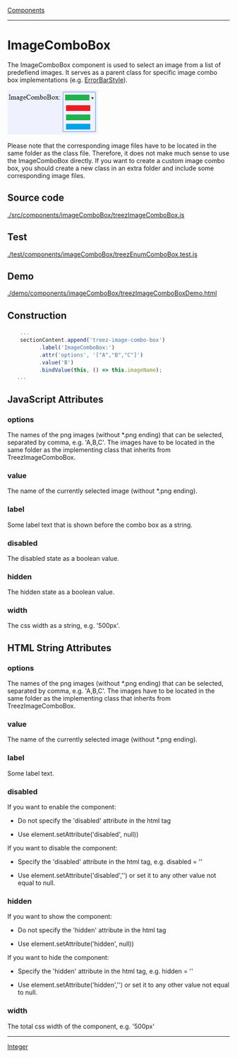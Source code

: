 [Components](../components.md)

----

# ImageComboBox
		
The ImageComboBox component is used to select an image from a list of predefiend images. It serves as a parent class
for specific image combo box implementations (e.g. [ErrorBarStyle](../errorBarStyle/errorBarStyle.md)). 
	
![](../../images/treez_image_combo_box.png)

Please note that the corresponding image files have to be located in the same folder as the class file. Therefore, it does not make much sense to use the ImageComboBox directly. If you want to create a custom image combo box, you should create a new class in an extra folder and include some corresponding image files. 
		
## Source code

[./src/components/imageComboBox/treezImageComboBox.js](../../../src/components/imageComboBox/treezImageComboBox.js)

## Test

[./test/components/imageComboBox/treezEnumComboBox.test.js](../../../test/components/imageComboBox/treezImageComboBox.test.js)

## Demo

[./demo/components/imageComboBox/treezImageComboBoxDemo.html](../../../demo/components/imageComboBox/treezImageComboBoxDemo.html)

## Construction

```javascript
    ...
    sectionContent.append('treez-image-combo-box')
		  .label('ImageComboBox:')
		  .attr('options', '["A","B","C"]')
		  .value('B')		
		  .bindValue(this, () => this.imageName);
   ...
```

## JavaScript Attributes

### options

The names of the png images (without *.png ending) that can be selected, separated by comma, e.g. 'A,B,C'. The images have to be located in the same folder as the implementing class that inherits from TreezImageComboBox. 

### value

The name of the currently selected image (without *.png ending). 

### label

Some label text that is shown before the combo box as a string. 

### disabled

The disabled state as a boolean value. 

### hidden

The hidden state as a boolean value.

### width

The css width as a string, e.g. '500px'.

## HTML String Attributes

### options
The names of the png images (without *.png ending) that can be selected, separated by comma, e.g. 'A,B,C'. The images have to be located in the same folder as the implementing class that inherits from TreezImageComboBox. 

### value

The name of the currently selected image (without *.png ending). 

### label

Some label text.

### disabled

If you want to enable the component:

* Do not specify the 'disabled' attribute in the html tag

* Use element.setAttribute('disabled', null)) 

If you want to disable the component:

* Specify the 'disabled' attribute in the html tag, e.g. disabled = ''

* Use element.setAttribute('disabled','') or set it to any other value not equal to null. 

### hidden

If you want to show the component:

* Do not specify the 'hidden' attribute in the html tag

* Use element.setAttribute('hidden', null)) 

If you want to hide the component:

* Specify the 'hidden' attribute in the html tag, e.g. hidden = ''

* Use element.setAttribute('hidden','') or set it to any other value not equal to null. 

### width

The total css width of the component, e.g. '500px'


----

[Integer](../number/integer.md)
